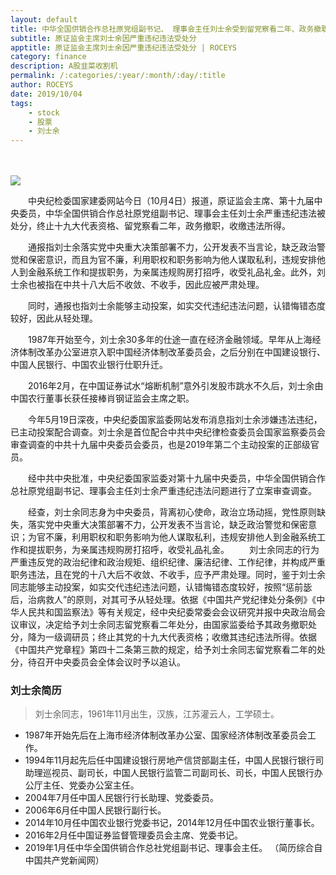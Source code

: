 ```yaml
---
layout: default
title: 中华全国供销合作总社原党组副书记、 理事会主任刘士余受到留党察看二年、政务撤职处分
subtitle: 原证监会主席刘士余因严重违纪违法受处分
apptitle: 原证监会主席刘士余因严重违纪违法受处分 | ROCEYS
category: finance
description: A股韭菜收割机
permalink: /:categories/:year/:month/:day/:title
author: ROCEYS
date: 2019/10/04
tags:
    - stock
    - 股票
    - 刘士余
---
```

<br><br>
![](http://www.cs.com.cn/xwzx/zt2017/20170226/02/201702/W020170226396200508922.jpg)

　　中央纪检委国家建委网站今日（10月4日）报道，原证监会主席、第十九届中央委员，中华全国供销合作总社原党组副书记、理事会主任刘士余严重违纪违法被处分，终止十九大代表资格、留党察看二年，政务撤职，收缴违法所得。<br>

　　通报指刘士余落实党中央重大决策部署不力，公开发表不当言论，缺乏政治警觉和保密意识，而且为官不廉，利用职权和职务影响为他人谋取私利，违规安排他人到金融系统工作和提拔职务，为亲属违规购房打招呼，收受礼品礼金。此外，刘士余也被指在中共十八大后不收敛、不收手，因此应被严肃处理。

　　同时，通报也指刘士余能够主动投案，如实交代违纪违法问题，认错悔错态度较好，因此从轻处理。

　　1987年开始至今，刘士余30多年的仕途一直在经济金融领域。早年从上海经济体制改革办公室进京入职中国经济体制改革委员会，之后分别在中国建设银行、中国人民银行、中国农业银行仕职升迁。

　　2016年2月，在中国证券试水“熔断机制”意外引发股市跳水不久后，刘士余由中国农行董事长获任接棒肖钢证监会主席之职。

　　今年5月19日深夜，中央纪委国家监委网站发布消息指刘士余涉嫌违法违纪，已主动投案配合调查。刘士余是首位配合中共中央纪律检查委员会国家监察委员会审查调查的中共十九届中央委员会委员，也是2019年第二个主动投案的正部级官员。<br>

　　经中共中央批准，中央纪委国家监委对第十九届中央委员，中华全国供销合作总社原党组副书记、理事会主任刘士余严重违纪违法问题进行了立案审查调查。

　　经查，刘士余同志身为中央委员，背离初心使命，政治立场动摇，党性原则缺失，落实党中央重大决策部署不力，公开发表不当言论，缺乏政治警觉和保密意识；为官不廉，利用职权和职务影响为他人谋取私利，违规安排他人到金融系统工作和提拔职务，为亲属违规购房打招呼，收受礼品礼金。
　　刘士余同志的行为严重违反党的政治纪律和政治规矩、组织纪律、廉洁纪律、工作纪律，并构成严重职务违法，且在党的十八大后不收敛、不收手，应予严肃处理。同时，鉴于刘士余同志能够主动投案，如实交代违纪违法问题，认错悔错态度较好，按照“惩前毖后，治病救人”的原则，对其可予从轻处理。依据《中国共产党纪律处分条例》《中华人民共和国监察法》等有关规定，经中央纪委常委会会议研究并报中央政治局会议审议，决定给予刘士余同志留党察看二年处分，由国家监委给予其政务撤职处分，降为一级调研员；终止其党的十九大代表资格；收缴其违纪违法所得。依据《中国共产党章程》第四十二条第三款的规定，给予刘士余同志留党察看二年的处分，待召开中央委员会全体会议时予以追认。
<br>
### 刘士余简历

> 刘士余同志，1961年11月出生，汉族，江苏灌云人，工学硕士。
- 1987年开始先后在上海市经济体制改革办公室、国家经济体制改革委员会工作。
- 1994年11月起先后任中国建设银行房地产信贷部副主任，中国人民银行银行司助理巡视员、副司长，中国人民银行监管二司副司长、司长，中国人民银行办公厅主任、党委办公室主任。
- 2004年7月任中国人民银行行长助理、党委委员。
- 2006年6月任中国人民银行副行长。
- 2014年10月任中国农业银行党委书记，2014年12月任中国农业银行董事长。
- 2016年2月任中国证券监督管理委员会主席、党委书记。
- 2019年1月任中华全国供销合作总社党组副书记、理事会主任。
（简历综合自中国共产党新闻网）